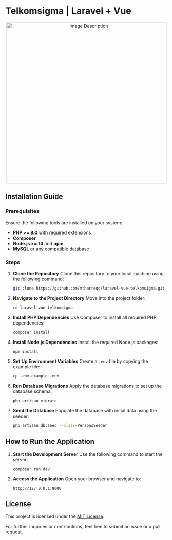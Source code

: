 # Telkomsigma | Laravel + Vue

<div align="center">
  <img src="https://i.imgur.com/9aPcbIw.jpeg" alt="Image Description" style="width: auto; height: 500px;">
</div>

## Installation Guide

### Prerequisites

Ensure the following tools are installed on your system:

- **PHP >= 8.0** with required extensions
- **Composer**
- **Node.js >= 14** and **npm**
- **MySQL** or any compatible database

### Steps

1. **Clone the Repository**
   Clone this repository to your local machine using the following command:

    ```sh
    git clone https://github.com/mtharreqq/laravel-vue-telkomsigma.git
    ```

2. **Navigate to the Project Directory**
   Move into the project folder:

    ```sh
    cd laravel-vue-telkomsigma
    ```

3. **Install PHP Dependencies**
   Use Composer to install all required PHP dependencies:

    ```sh
    composer install
    ```

4. **Install Node.js Dependencies**
   Install the required Node.js packages:

    ```sh
    npm install
    ```

5. **Set Up Environment Variables**
   Create a `.env` file by copying the example file:

    ```sh
    cp .env.example .env
    ```

6. **Run Database Migrations**
   Apply the database migrations to set up the database schema:

    ```sh
    php artisan migrate
    ```

7. **Seed the Database**
   Populate the database with initial data using the seeder:
    ```sh
    php artisan db:seed --class=PersonsSeeder
    ```

## How to Run the Application

1. **Start the Development Server**
   Use the following command to start the server:

    ```sh
    composer run dev
    ```

2. **Access the Application**
   Open your browser and navigate to:
    ```
    http://127.0.0.1:8000
    ```

## License

This project is licensed under the [MIT License](LICENSE).

For further inquiries or contributions, feel free to submit an issue or a pull request.
